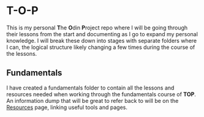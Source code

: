 # T-O-P

This is my personal **T**he **O**din **P**roject repo where I will be going through their lessons from the start and documenting as I go to expand my personal knowledge. I will break these down into stages with separate folders where I can, the logical structure likely changing a few times during the course of the lessons.

## Fundamentals

I have created a fundamentals folder to contain all the lessons and resources needed when working through the fundamentals course of **TOP**. An information dump that will be great to refer back to will be on the [Resources](/Fundamentals/HTML/ReferencePoints/Resources.html) page, linking useful tools and pages.